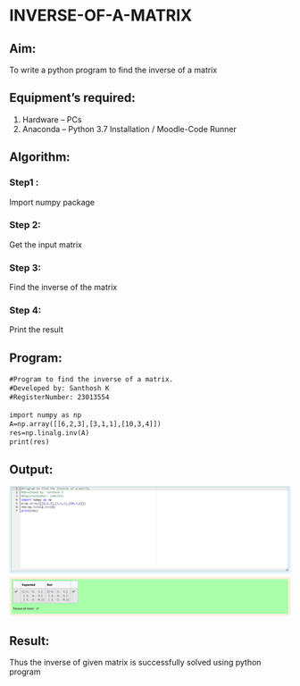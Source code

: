 # INVERSE-OF-A-MATRIX
## Aim:
To write a python program to find the inverse of a matrix
## Equipment’s required:
1. 	Hardware – PCs
2. 	Anaconda – Python 3.7 Installation / Moodle-Code Runner
## Algorithm:
### Step1 : 
Import numpy package

### Step 2:
Get the input matrix

### Step 3: 
Find the inverse of the matrix

### Step 4: 
Print the result

## Program:
```
#Program to find the inverse of a matrix.
#Developed by: Santhosh K
#RegisterNumber: 23013554

import numpy as np
A=np.array([[6,2,3],[3,1,1],[10,3,4]])
res=np.linalg.inv(A)
print(res)
```
## Output:
![outpur](/Screenshot%202023-12-12%20225634.png)
## Result:
Thus the inverse of given matrix is successfully solved using python program

